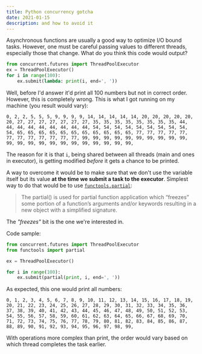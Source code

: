 ```yaml
---
title: Python concurrency gotcha
date: 2021-01-15
description: and how to avoid it
---
```


Asynchronous functions are usually a good way to optimize I/O bound tasks. However,
one must be careful passing values to different threads, especially those that change.
What do you think this code would output?

```python
from concurrent.futures import ThreadPoolExecutor
ex = ThreadPoolExecutor()
for i in range(100):
    ex.submit(lambda: print(i, end=', '))
```

Well, before I'd answer it'd print all 100 numbers but not in correct order. However, this is
completely wrong. This is what I got running on my machine (you result would vary):

```
0, 2, 2, 5, 5, 5, 9, 9, 9, 9, 14, 14, 14, 14, 14, 20, 20, 20, 20, 20, 20, 27, 27, 27, 27, 27, 27, 27, 35, 35, 35, 35, 35, 35, 35, 35, 44, 44, 44, 44, 44, 44, 44, 44, 44, 54, 54, 54, 54, 54, 54, 54, 54, 54, 54, 65, 65, 65, 65, 65, 65, 65, 65, 65, 65, 65, 77, 77, 77, 77, 77, 77, 77, 77, 77, 77, 77, 77, 99, 99, 99, 99, 99, 99, 99, 99, 99, 99, 99, 99, 99, 99, 99, 99, 99, 99, 99, 99, 99, 99,
```

The reason for it is that `i`, being shared between all threads (main and ones in executor), is getting modified *before* it gets a chance to be printed.

A way to overcome it would be to make sure that we don't use the variable itself but its value **at the time we submit a task to the executor**.
Simplest way to do that would be to use [`functools.partial`](https://docs.python.org/3/library/functools.html#functools.partial):

>The partial() is used for partial function application which “freezes” some portion of a function’s arguments and/or keywords resulting in a new object with a simplified signature.

The *"freezes"* bit is the one we're interested in.

Code sample:


```python
from concurrent.futures import ThreadPoolExecutor
from functools import partial

ex = ThreadPoolExecutor()

for i in range(100):
    ex.submit(partial(print, i, end=', '))
```

As expected, this one would print all numbers:

```
0, 1, 2, 3, 4, 5, 6, 7, 8, 9, 10, 11, 12, 13, 14, 15, 16, 17, 18, 19, 20, 21, 22, 23, 24, 25, 26, 27, 28, 29, 30, 31, 32, 33, 34, 35, 36, 37, 38, 39, 40, 41, 42, 43, 44, 45, 46, 47, 48, 49, 50, 51, 52, 53, 54, 55, 56, 57, 58, 59, 60, 61, 62, 63, 64, 65, 66, 67, 68, 69, 70, 71, 72, 73, 74, 75, 76, 77, 78, 79, 80, 81, 82, 83, 84, 85, 86, 87, 88, 89, 90, 91, 92, 93, 94, 95, 96, 97, 98, 99,
```

With operations more complex than print, the order would vary based on which thread completes the task earlier.
